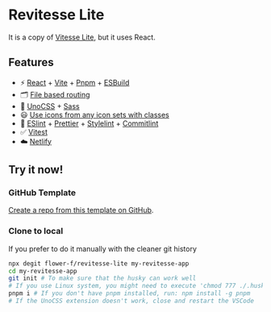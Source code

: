 # Revitesse Lite

It is a copy of [Vitesse Lite](https://github.com/antfu/vitesse-lite), but it uses React.

## Features

- ⚡️ [React](https://reactjs.org/) + [Vite](https://vitejs.dev/) + [Pnpm](https://pnpm.io/) + [ESBuild](https://esbuild.github.io/)
- 🗂 [File based routing](https://github.com/hannoeru/vite-plugin-pages)
- 🎨 [UnoCSS](https://github.com/unocss/unocss) + [Sass](https://github.com/sass/sass)
- 😃 [Use icons from any icon sets with classes](https://github.com/unocss/unocss/tree/main/packages/preset-icons)
- 🦾 [ESlint](https://eslint.org/) + [Prettier](https://prettier.io/) + [Stylelint](https://stylelint.io/) + [Commitlint](https://commitlint.js.org/)
- ✅ [Vitest](https://vitest.dev/)
- ☁️ [Netlify](https://www.netlify.com/)

## Try it now!

### GitHub Template

[Create a repo from this template on GitHub](https://github.com/flower-f/revitesse-lite/generate).

### Clone to local

If you prefer to do it manually with the cleaner git history

```bash
npx degit flower-f/revitesse-lite my-revitesse-app
cd my-revitesse-app
git init # To make sure that the husky can work well
# If you use Linux system, you might need to execute 'chmod 777 ./.husky/*'
pnpm i # If you don't have pnpm installed, run: npm install -g pnpm
# If the UnoCSS extension doesn't work, close and restart the VSCode
```
